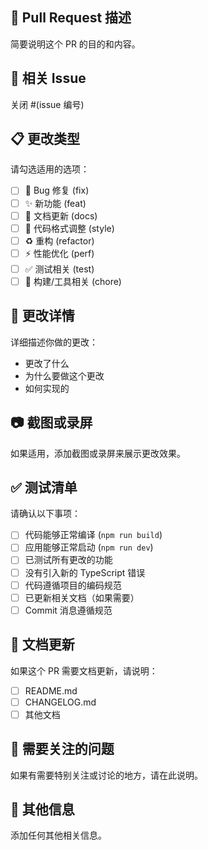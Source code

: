 ## 📝 Pull Request 描述

简要说明这个 PR 的目的和内容。

## 🔗 相关 Issue

关闭 #(issue 编号)

## 📋 更改类型

请勾选适用的选项：

- [ ] 🐛 Bug 修复 (fix)
- [ ] ✨ 新功能 (feat)
- [ ] 📝 文档更新 (docs)
- [ ] 🎨 代码格式调整 (style)
- [ ] ♻️ 重构 (refactor)
- [ ] ⚡️ 性能优化 (perf)
- [ ] ✅ 测试相关 (test)
- [ ] 🔧 构建/工具相关 (chore)

## 🔄 更改详情

详细描述你做的更改：

- 更改了什么
- 为什么要做这个更改
- 如何实现的

## 📷 截图或录屏

如果适用，添加截图或录屏来展示更改效果。

## ✅ 测试清单

请确认以下事项：

- [ ] 代码能够正常编译 (`npm run build`)
- [ ] 应用能够正常启动 (`npm run dev`)
- [ ] 已测试所有更改的功能
- [ ] 没有引入新的 TypeScript 错误
- [ ] 代码遵循项目的编码规范
- [ ] 已更新相关文档（如果需要）
- [ ] Commit 消息遵循规范

## 📖 文档更新

如果这个 PR 需要文档更新，请说明：

- [ ] README.md
- [ ] CHANGELOG.md
- [ ] 其他文档

## 🤔 需要关注的问题

如果有需要特别关注或讨论的地方，请在此说明。

## 💬 其他信息

添加任何其他相关信息。

